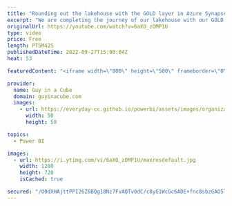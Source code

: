 ```yaml
---
title: "Rounding out the lakehouse with the GOLD layer in Azure Synapse"
excerpt: "We are completing the journey of our lakehouse with our GOLD layer in Azure Synapse. This gives you the table structures you need to start building those amazing reports in Power BI!  Stijn Wynants https://twitter.com/SQLStijn  📢 Become a member: https://guyinacu.be/membership \r \r *******************"
originalUrl: https://youtube.com/watch?v=6aXO_zOMP1U
type: video
price: Free
length: PT5M42S
publishedDateTime: 2022-09-27T15:00:04Z
heat: 53

featuredContent: "<iframe width=\"800\" height=\"500\" frameborder=\"0\" src=\"https://www.youtube.com/embed/6aXO_zOMP1U\" allow=\"accelerometer; autoplay; encrypted-media; gyroscope; picture-in-picture\" allowfullscreen></iframe>"

provider:
  name: Guy in a Cube
  domain: guyinacube.com
  images:
    - url: https://everyday-cc.github.io/powerbi/assets/images/organizations/guyinacube.com-50x50.jpg
      width: 50
      height: 50

topics:
  - Power BI

images:
  - url: https://i.ytimg.com/vi/6aXO_zOMP1U/maxresdefault.jpg
    width: 1280
    height: 720
    isCached: true

secured: "/O0dXHAjttPPI26Z6BQg18Nz7FvAQTv0dC/c8yG1WcGc6ADE+fnc8sbzGAO5lgfs0RfQgbnC1NHZvdXPIMPYMCRO3WSvhO4zu3+Y4UdpvoKPluWrJuuQ6IbMXLwJ1rZfUKb0ASIxQE4kmNRJdh63/Q5dCm5hZgEeE1u5cp/WbbVxw5e36bFd2zRNulVF6OJvQNspl+4whbDsNeUZxoT2yRq7Bjbm2usbtFHFWWqftVGDEG4YGn34rnCGzTe649G1Inia25PEer0SUkayRWgzKP47TQYryZP2lTNGXNv957rdzsenY/hzOWm2uItIbUJGZJxIF25qmmf7l6useRIRd8mQ3fnoBSVXy5GljuFl4s4Qzo8ybjbYuYENcQN4avcNmSqpS/38r5EkCkf01yOBWyq2b5jxrtrobHikC5j9Rt8=;WcT0SeJMPXvJvm4bhrsZRQ=="
---
```



